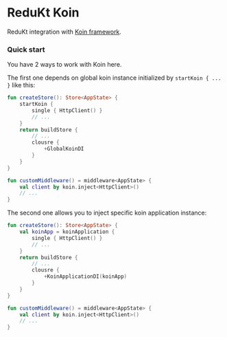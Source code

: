 # ReduKt Koin

ReduKt integration with [Koin framework](https://github.com/InsertKoinIO/koin).

### Quick start

You have 2 ways to work with Koin here.

The first one depends on global koin instance initialized by `startKoin { ... }` like this:

```kotlin
fun createStore(): Store<AppState> {
    startKoin {
        single { HttpClient() }
        // ...
    }
    return buildStore {
        // ...
        clousre {
            +GlobalKoinDI
        }
    }
}

fun customMiddleware() = middleware<AppState> {
    val client by koin.inject<HttpClient>()
    // ...
}
```

The second one allows you to inject specific koin application instance:

```kotlin
fun createStore(): Store<AppState> {
    val koinApp = koinApplication {
        single { HttpClient() }
        // ...
    }
    return buildStore {
        // ...
        clousre {
            +KoinApplicationDI(koinApp)
        }
    }
}

fun customMiddleware() = middleware<AppState> {
    val client by koin.inject<HttpClient>()
    // ...
}
```
